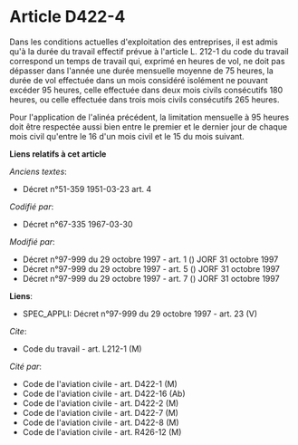 # Article D422-4

Dans les conditions actuelles d'exploitation des entreprises, il est admis qu'à la durée du travail effectif prévue à
l'article L. 212-1 du code du travail correspond un temps de travail qui, exprimé en heures de vol, ne doit pas dépasser dans
l'année une durée mensuelle moyenne de 75 heures, la durée de vol effectuée dans un mois considéré isolément ne pouvant
excéder 95 heures, celle effectuée dans deux mois civils consécutifs 180 heures, ou celle effectuée dans trois mois civils
consécutifs 265 heures.

Pour l'application de l'alinéa précédent, la limitation mensuelle à 95 heures doit être respectée aussi bien entre le premier
et le dernier jour de chaque mois civil qu'entre le 16 d'un mois civil et le 15 du mois suivant.

**Liens relatifs à cet article**

_Anciens textes_:

  - Décret n°51-359 1951-03-23 art. 4

_Codifié par_:

  - Décret n°67-335 1967-03-30

_Modifié par_:

  - Décret n°97-999 du 29 octobre 1997 - art. 1 () JORF 31 octobre 1997
  - Décret n°97-999 du 29 octobre 1997 - art. 5 () JORF 31 octobre 1997
  - Décret n°97-999 du 29 octobre 1997 - art. 7 () JORF 31 octobre 1997

**Liens**:

  - SPEC_APPLI: Décret n°97-999 du 29 octobre 1997 - art. 23 (V)

_Cite_:

  - Code du travail - art. L212-1 (M)

_Cité par_:

  - Code de l'aviation civile - art. D422-1 (M)
  - Code de l'aviation civile - art. D422-16 (Ab)
  - Code de l'aviation civile - art. D422-2 (M)
  - Code de l'aviation civile - art. D422-7 (M)
  - Code de l'aviation civile - art. D422-8 (M)
  - Code de l'aviation civile - art. R426-12 (M)
